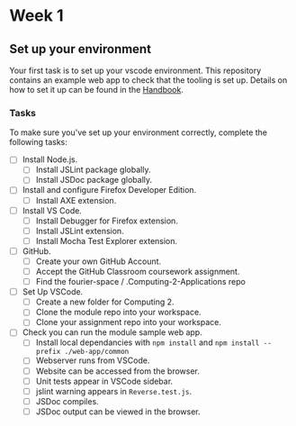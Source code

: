 # Week 1
## Set up your environment
Your first task is to set up your vscode environment.
This repository contains an example web app to check that the tooling is set up.
Details on how to set it up can be found in the
[Handbook](https://github.com/fourier-space/Computing-2-Applications).

### Tasks

To make sure you've set up your environment correctly,
complete the following tasks:

* [ ] Install Node.js.
  * [ ] Install JSLint package globally.
  * [ ] Install JSDoc package globally.
* [ ] Install and configure Firefox Developer Edition.
  * [ ] Install AXE extension.
* [ ] Install VS Code.
  * [ ] Install Debugger for Firefox extension.
  * [ ] Install JSLint extension.
  * [ ] Install Mocha Test Explorer extension.
* [ ] GitHub.
  * [ ] Create your own GitHub Account.
  * [ ] Accept the GitHub Classroom coursework assignment.
  * [ ] Find the  fourier-space / .Computing-2-Applications repo
* [ ] Set Up VSCode.
  * [ ] Create a new folder for Computing 2.
  * [ ] Clone the module repo into your workspace.
  * [ ] Clone your assignment repo into your workspace.
* [ ] Check you can run the module sample web app.
  * [ ] Install local dependancies with `npm install` and `npm install --prefix ./web-app/common`
  * [ ] Webserver runs from VSCode.
  * [ ] Website can be accessed from the browser.
  * [ ] Unit tests appear in VSCode sidebar.
  * [ ] jslint warning appears in `Reverse.test.js`.
  * [ ] JSDoc compiles.
  * [ ] JSDoc output can be viewed in the browser.
